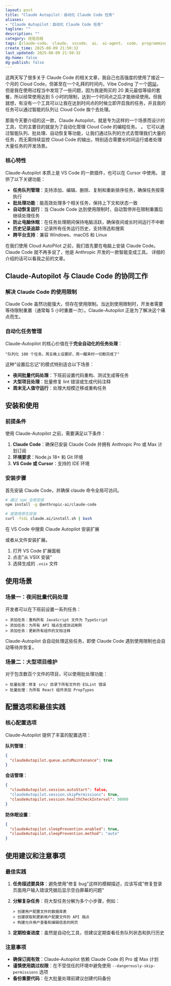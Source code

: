 ```yaml
---
layout: post
title: "Claude Autopilot：自动化 Claude Code 任务"
aliases:
- "Claude Autopilot：自动化 Claude Code 任务"
tagline: ""
description: ""
category: 经验总结
tags: [claude-code， claude， vscode， ai， ai-agent， code， programming]
create_time: 2025-08-09 21:50:32
last_updated: 2025-08-09 21:50:32
dg-home: false
dg-publish: false
---
```


这两天写了很多关于 Claude Code 的相关文章，我自己也高强度的使用了接近一个月的 Cloud Code，但甚至在一个礼拜的时间内，Vibe Coding 了一个[网站](https://myaltbox.com)， 但是我在使用过程当中发现了一些问题，因为我是购买的 20 美元最低等级的套餐，所以经常使用达到 5 小时的限制，达到一个时间点之后才能继续使用。但我就想，有没有一个工具可以让我在达到时间点的时候立即开启我的任务，并且我的任务可以通过智能的队列让 Cloud Code 挨个去处理。

那我今天要介绍的这一款，Claude Autopilot，就是专为这样的一个场景而设计的工具，它的主要目的就是为了自动化管理 Cloud Code 的编程任务。 。 它可以通过智能队列、批处理、自动恢复等功能，让我们通过队列的方式去管理我们大量的任务，而无需持续监控 Cloud Code 的输出，特别适合需要长时间运行或者处理大量任务的开发场景。

### 核心特性

Claude-Autopilot 本质上是 VS Code 的一款插件，也可以在 Cursor 中使用。 提供了以下关键功能：

- **任务队列管理**：支持添加、编辑、删除、复制和重新排序任务，确保任务按需执行
- **批处理功能**：能高效处理多个相关任务，保持上下文和状态一致
- **自动恢复运行**：当 Claude Code 达到使用限制时，自动暂停并在限制重置后继续处理任务
- **防止电脑休眠**：在任务处理期间保持电脑活跃，确保夜间或长时间运行不中断
- **历史记录追踪**：记录所有任务运行历史，支持筛选和搜索
- **跨平台支持**：兼容 Windows、macOS 和 Linux

在我们使用 Cloud AutoPilot 之前，我们首先要在电脑上安装 Claude Code。Claude Code 就不再多说了，他是 Anthropic 开发的一款智能变成工具。 详细的介绍的话可以看我之前的文章。

## Claude-Autopilot 与 Claude Code 的协同工作

### 解决 Claude Code 的使用限制

Claude Code 虽然功能强大，但存在使用限制。当达到使用限制时，开发者需要等待限制重置（通常每 5 小时重置一次）。Claude-Autopilot 正是为了解决这个痛点而生。

### 自动化任务管理

Claude-Autopilot 的核心价值在于**完全自动化的任务处理**：

```
"队列化 100 个任务，周五晚上设置好，周一醒来时一切都完成了"
```

这种"设置后忘记"的模式特别适合以下场景：

- **夜间批量代码处理**：下班前设置代码重构、测试生成等任务
- **大型项目处理**：批量修复 lint 错误或生成代码注释
- **周末无人值守运行**：处理大规模迁移或重构任务

## 安装和使用

### 前提条件

使用 Claude-Autopilot 之前，需要满足以下条件：

1. **Claude Code**：确保已安装 Claude Code 并拥有 Anthropic Pro 或 Max 计划订阅
2. **环境要求**：Node.js 18+ 和 Git 环境
3. **VS Code 或 Cursor**：支持的 IDE 环境

### 安装步骤

首先安装 Claude Code，并确保 claude 命令全局可访问。

```bash
# 通过 npm 全局安装
npm install -g @anthropic-ai/claude-code

# 或使用原生安装
curl -fsSL claude.ai/install.sh | bash
```

在 VS Code 中搜索 Claude Autopilot 安装扩展

或者从文件安装扩展。

1. 打开 VS Code 扩展面板
2. 点击"从 VSIX 安装"
3. 选择生成的 `.vsix` 文件

## 使用场景

### 场景一：夜间批量代码处理

开发者可以在下班前设置一系列任务：

```
> 添加任务：重构所有 JavaScript 文件为 TypeScript
> 添加任务：为所有 API 端点生成测试用例
> 添加任务：更新所有组件的文档注释
```

Claude-Autopilot 会自动处理这些任务，即使 Claude Code 遇到使用限制也会自动等待并恢复。

### 场景二：大型项目维护

对于包含数百个文件的项目，可以使用批处理功能：

```
> 批量处理：修复 src/ 目录下所有文件的 ESLint 错误
> 批量处理：为所有 React 组件添加 PropTypes
```

## 配置选项和最佳实践

### 核心配置选项

Claude-Autopilot 提供了丰富的配置选项：

**队列管理**：

```json
{
  "claudeAutopilot.queue.autoMaintenance": true
}
```

**会话管理**：

```json
{
  "claudeAutopilot.session.autoStart": false，
  "claudeAutopilot.session.skipPermissions": true,
  "claudeAutopilot.session.healthCheckInterval": 30000
}
```

**防休眠设置**：

```json
{
  "claudeAutopilot.sleepPrevention.enabled": true,
  "claudeAutopilot.sleepPrevention.method": "auto"
}
```

## 使用建议和注意事项

### 最佳实践

1. **任务描述要具体**：避免使用"修复 bug"这样的模糊描述，应该写成"修复登录页面用户输入错误凭据后显示空白屏幕的问题"
2. **分解复杂任务**：将大型任务分解为多个小步骤，例如：

   ```
   > 创建用户配置文件的数据库表
   > 创建获取和更新用户配置文件的 API 端点
   > 构建允许用户查看和编辑信息的网页
   ```

3. **定期检查进度**：虽然是自动化工具，但建议定期查看任务队列状态和执行历史

### 注意事项

- **确保订阅有效**：Claude-Autopilot 依赖 Claude Code 的 Pro 或 Max 计划
- **谨慎使用跳过权限**：在不受信任的环境中避免使用 `--dangerously-skip-permissions` 选项
- **备份重要代码**：在大批量处理前建议创建代码备份
